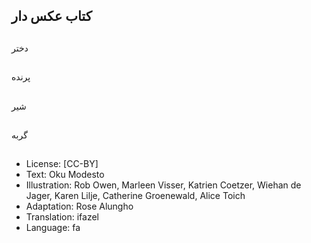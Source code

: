## کتاب عکس دار

##
دختر

##
پرنده

##
شیر

##
گربه

##
* License: [CC-BY]
* Text: Oku Modesto
* Illustration: Rob Owen, Marleen Visser, Katrien Coetzer, Wiehan de Jager, Karen Lilje, Catherine Groenewald, Alice Toich
* Adaptation: Rose Alungho
* Translation: ifazel
* Language: fa
